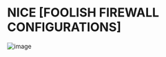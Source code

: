 # NICE [FOOLISH FIREWALL CONFIGURATIONS]
![image](https://github.com/kuranikaran/NICE/assets/85026744/cf624318-99b0-4408-81bd-5adcdf18c66d)
